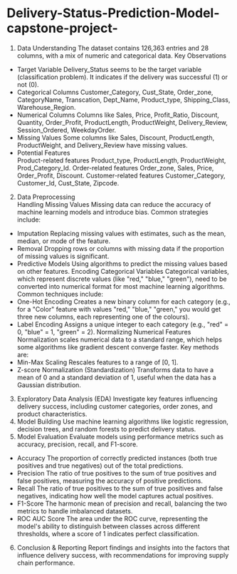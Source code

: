 # Delivery-Status-Prediction-Model-capstone-project-
1. Data Understanding 
The dataset contains 126,363 entries and 28 columns, with a mix of numeric and categorical data. 
Key Observations 
* Target Variable Delivery_Status seems to be the target variable (classification problem). It 
indicates if the delivery was successful (1) or not (0).
* Categorical Columns Customer_Category, Cust_State, Order_zone, CategoryName, 
Transcation, Dept_Name, Product_type, Shipping_Class, Warehouse_Region. 
*  Numerical Columns Columns like Sales, Price, Profit_Ratio, Discount, Quantity, 
Order_Profit, ProductLength, ProductWeight, Delivery_Review, Session_Ordered, 
WeekdayOrder. 
*  Missing Values Some columns like Sales, Discount, ProductLength, ProductWeight, and 
Delivery_Review have missing values. 
* Potential Features  
Product-related features Product_type, ProductLength, ProductWeight, 
Prod_Category_Id. 
Order-related features Order_zone, Sales, Price, Order_Profit, Discount. 
Customer-related features Customer_Category, Customer_Id, Cust_State, Zipcode. 
2. Data Preprocessing  
Handling Missing Values 
Missing data can reduce the accuracy of machine learning models and introduce bias. Common 
strategies include: 
* Imputation Replacing missing values with estimates, such as the mean, median, or mode 
of the feature. 
* Removal Dropping rows or columns with missing data if the proportion of missing values 
is significant. 
* Predictive Models Using algorithms to predict the missing values based on other features. 
Encoding Categorical Variables 
Categorical variables, which represent discrete values (like "red," "blue," "green"), need to be 
converted into numerical format for most machine learning algorithms. Common techniques 
include: 
* One-Hot Encoding Creates a new binary column for each category (e.g., for a "Color" 
feature with values "red," "blue," "green," you would get three new columns, each 
representing one of the colours).
* Label Encoding Assigns a unique integer to each category (e.g., "red" = 0, "blue" = 1, 
"green" = 2). 
Normalizing Numerical Features 
Normalization scales numerical data to a standard range, which helps some algorithms like 
gradient descent converge faster. Key methods are: 
* Min-Max Scaling Rescales features to a range of [0, 1]. 
* Z-score Normalization (Standardization) Transforms data to have a mean of 0 and a 
standard deviation of 1, useful when the data has a Gaussian distribution. 
3. Exploratory Data Analysis (EDA) Investigate key features influencing delivery success, including 
customer categories, order zones, and product characteristics. 
4. Model Building Use machine learning algorithms like logistic regression, decision trees, and 
random forests to predict delivery status. 
5. Model Evaluation Evaluate models using performance metrics such as accuracy, precision, 
recall, and F1-score. 
* Accuracy The proportion of correctly predicted instances (both true positives and true 
negatives) out of the total predictions. 
* Precision The ratio of true positives to the sum of true positives and false positives, 
measuring the accuracy of positive predictions. 
* Recall The ratio of true positives to the sum of true positives and false negatives, 
indicating how well the model captures actual positives. 
* F1-Score The harmonic mean of precision and recall, balancing the two metrics to handle 
imbalanced datasets. 
* ROC AUC Score The area under the ROC curve, representing the model's ability to 
distinguish between classes across different thresholds, where a score of 1 indicates 
perfect classification. 
6. Conclusion & Reporting Report findings and insights into the factors that influence delivery 
success, with recommendations for improving supply chain performance.
